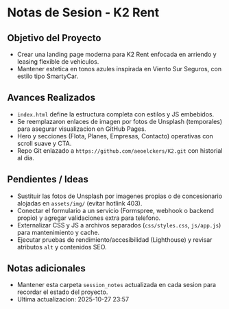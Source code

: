 ﻿# Notas de Sesion - K2 Rent

## Objetivo del Proyecto
- Crear una landing page moderna para K2 Rent enfocada en arriendo y leasing flexible de vehiculos.
- Mantener estetica en tonos azules inspirada en Viento Sur Seguros, con estilo tipo SmartyCar.

## Avances Realizados
- `index.html` define la estructura completa con estilos y JS embebidos.
- Se reemplazaron enlaces de imagen por fotos de Unsplash (temporales) para asegurar visualizacion en GitHub Pages.
- Hero y secciones (Flota, Planes, Empresas, Contacto) operativas con scroll suave y CTA.
- Repo Git enlazado a `https://github.com/aeoelckers/K2.git` con historial al dia.

## Pendientes / Ideas
- Sustituir las fotos de Unsplash por imagenes propias o de concesionario alojadas en `assets/img/` (evitar hotlink 403).
- Conectar el formulario a un servicio (Formspree, webhook o backend propio) y agregar validaciones extra para telefono.
- Externalizar CSS y JS a archivos separados (`css/styles.css`, `js/app.js`) para mantenimiento y cache.
- Ejecutar pruebas de rendimiento/accesibilidad (Lighthouse) y revisar atributos `alt` y contenidos SEO.

## Notas adicionales
- Mantener esta carpeta `session_notes` actualizada en cada sesion para recordar el estado del proyecto.
- Ultima actualizacion: 2025-10-27 23:57
